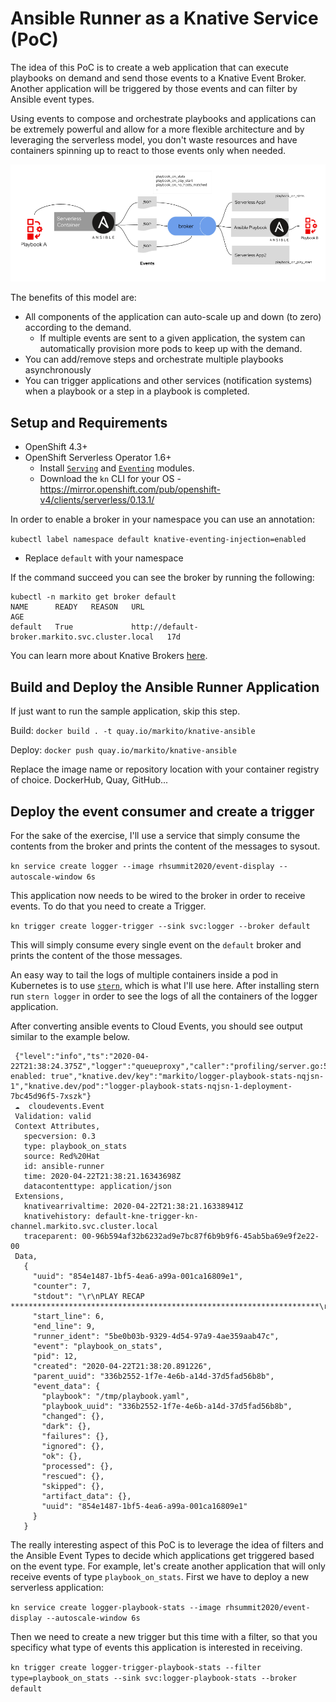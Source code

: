 # Ansible Runner as a Knative Service (PoC)

The idea of this PoC is to create a web application that can execute playbooks on demand and send those events to a Knative Event Broker.  Another application will be triggered by those events and can filter by Ansible event types.  

Using events to compose and orchestrate playbooks and applications can be extremely powerful and allow for a more flexible architecture and by leveraging the serverless model, you don't waste resources and have containers spinning up to react to those events only when needed. 

![Diagram](Ansible-Knative-Events.png "Diagram")

The benefits of this model are: 
- All components of the application can auto-scale up and down (to zero) according to the demand. 
    - If multiple events are sent to a given application, the system can automatically provision more pods to keep up with the demand. 
- You can add/remove steps and orchestrate multiple playbooks asynchronously 
- You can trigger applications and other services (notification systems) when a playbook or a step in a playbook is completed. 


## Setup and Requirements

- OpenShift 4.3+ 
- OpenShift Serverless Operator 1.6+
    - Install [`Serving`](https://docs.openshift.com/container-platform/4.3/serverless/installing_serverless/installing-knative-serving.html) and [`Eventing`](https://openshift-knative.github.io/docs/docs/proc_knative-eventing.html) modules. 
    - Download the `kn` CLI for your OS - https://mirror.openshift.com/pub/openshift-v4/clients/serverless/0.13.1/

In order to enable a broker in your namespace you can use an annotation:

`kubectl label namespace default knative-eventing-injection=enabled`

* Replace `default` with your namespace 

If the command succeed you can see the broker by running the following: 

```
kubectl -n markito get broker default 
NAME      READY   REASON   URL                                               AGE
default   True             http://default-broker.markito.svc.cluster.local   17d
```

You can learn more about Knative Brokers [here](https://knative.dev/docs/eventing/broker-trigger/).

## Build and Deploy the Ansible Runner Application

If just want to run the sample application, skip this step. 

Build: 
`docker build . -t quay.io/markito/knative-ansible`

Deploy: 
`docker push quay.io/markito/knative-ansible`

Replace the image name or repository location with your container registry of choice. DockerHub, Quay, GitHub...

## Deploy the event consumer and create a trigger

For the sake of the exercise, I'll use a service that simply consume the contents from the broker and prints the content of the messages to sysout. 

`kn service create logger --image rhsummit2020/event-display --autoscale-window 6s`

This application now needs to be wired to the broker in order to receive events.  To do that you need to create a Trigger. 

`kn trigger create logger-trigger --sink svc:logger --broker default`

This will simply consume every single event on the `default` broker and prints the content of the those messages. 

An easy way to tail the logs of multiple containers inside a pod in Kubernetes is to use [`stern`](https://github.com/wercker/stern), which is what I'll use here.  After installing stern run `stern logger` in order to see the logs of all the containers of the logger application. 

After converting ansible events to Cloud Events, you should see output similar to the example below. 

```
 {"level":"info","ts":"2020-04-22T21:38:24.375Z","logger":"queueproxy","caller":"profiling/server.go:59","msg":"Profiling enabled: true","knative.dev/key":"markito/logger-playbook-stats-nqjsn-1","knative.dev/pod":"logger-playbook-stats-nqjsn-1-deployment-7bc45d96f5-7xszk"}
 ☁️  cloudevents.Event
 Validation: valid
 Context Attributes,
   specversion: 0.3
   type: playbook_on_stats
   source: Red%20Hat
   id: ansible-runner
   time: 2020-04-22T21:38:21.16343698Z
   datacontenttype: application/json
 Extensions,
   knativearrivaltime: 2020-04-22T21:38:21.16338941Z
   knativehistory: default-kne-trigger-kn-channel.markito.svc.cluster.local
   traceparent: 00-96b594af32b6232ad9e7bc87f6b9b9f6-45ab5ba69e9f2e22-00
 Data,
   {
     "uuid": "854e1487-1bf5-4ea6-a99a-001ca16809e1",
     "counter": 7,
     "stdout": "\r\nPLAY RECAP *********************************************************************\r\n",
     "start_line": 6,
     "end_line": 9,
     "runner_ident": "5be0b03b-9329-4d54-97a9-4ae359aab47c",
     "event": "playbook_on_stats",
     "pid": 12,
     "created": "2020-04-22T21:38:20.891226",
     "parent_uuid": "336b2552-1f7e-4e6b-a14d-37d5fad56b8b",
     "event_data": {
       "playbook": "/tmp/playbook.yaml",
       "playbook_uuid": "336b2552-1f7e-4e6b-a14d-37d5fad56b8b",
       "changed": {},
       "dark": {},
       "failures": {},
       "ignored": {},
       "ok": {},
       "processed": {},
       "rescued": {},
       "skipped": {},
       "artifact_data": {},
       "uuid": "854e1487-1bf5-4ea6-a99a-001ca16809e1"
     }
   }
```

The really interesting aspect of this PoC is to leverage the idea of filters and the Ansible Event Types to decide which applications get triggered based on the event type. For example, let's create another application that will only receive events of type `playbook_on_stats`.  First we have to deploy a new serverless application: 

`kn service create logger-playbook-stats --image rhsummit2020/event-display --autoscale-window 6s`

Then we need to create a new trigger but this time with a filter, so that you specificy what type of events this application is interested in receiving. 

`kn trigger create logger-trigger-playbook-stats --filter type=playbook_on_stats --sink svc:logger-playbook-stats --broker default`

